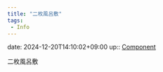 ```yaml
---
title: "二枚風呂敷"
tags:
 - Info
---
```


date: 2024-12-20T14:10:02+09:00
up:: [Component](Bar/Novel/Chaos/Component.md)

二枚風呂敷